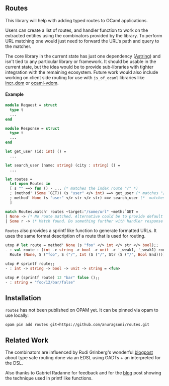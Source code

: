 ## Routes

This library will help with adding typed routes to OCaml applications.

Users can create a list of routes, and handler function to work
on the extracted entities using the combinators provided by
the library. To perform URL matching one would just need to forward
the URL's path and query to the matcher.

The core library in the current state has just one dependency ([Astring](https://github.com/dbuenzli/astring)) and isn't tied
to any particular library or framework. It should be usable in the current state,
but the idea would be to provide sub-libraries with tighter integration with the remaining
ecosystem. Future work would also include working on client side routing for use
with `js_of_ocaml` libraries like [incr_dom](https://github.com/janestreet/incr_dom) or [ocaml-vdom](https://github.com/LexiFi/ocaml-vdom).

#### Example

```ocaml
module Request = struct
  type t
  ...
end

module Response = struct
  type t
  ...
end

let get_user (id: int) () =
  ...

let search_user (name: string) (city : string) () =
  ...

let routes =
  let open Routes in
  [ s "" ==> fun () - ... (* matches the index route "/" *)
  ; (method' (Some `GET)) (s "user" </> int) ==> get_user (* matches "/user/<int>" *)
  ; method' None (s "user" </> str </> str) ==> search_user (*  matches "/user/<str>/<str>" *)
  ]

match Routes.match' routes ~target:"/some/url" ~meth:`GET =
| None -> (* No route matched. Alternative could be to provide default routes *)
| Some r -> (* Match found. Do something further with handler response *)
```

`Routes` also provides a sprintf like function to generate formatted URLs. It uses
the same format description of a route that is used for routing.

```ocaml
utop # let route = method' None (s "foo" </> int </> str </> bool);;
- : val route : (int -> string -> bool -> unit -> '_weak1, '_weak1) route =
  Route (None, S ("foo", S ("/", Int (S ("/", Str (S ("/", Bool End)))))))

utop # sprintf route;;
- : int -> string -> bool -> unit -> string = <fun>

utop # (sprintf route) 12 "bar" false ();;
- : string = "foo/12/bar/false"
```

## Installation

`routes` has not been published on OPAM yet. It can be pinned via opam
to use locally:

```
opam pin add routes git+https://github.com/anuragsoni/routes.git
```

## Related Work

The combinators are influenced by Rudi Grinberg's wonderful [blogpost](http://rgrinberg.com/posts/primitive-type-safe-routing/) about
type safe routing done via an EDSL using GADTs + an interpreted for the DSL.

Also thanks to Gabriel Radanne for feedback and for the [blog](https://drup.github.io/2016/08/02/difflists/) post showing the technique
used in printf like functions.

